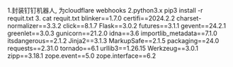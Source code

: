1.封装钉钉机器人, 为cloudflare webhooks
2.python3.x  pip3 install -r requit.txt
3. cat requit.txt 
blinker==1.7.0
certifi==2024.2.2
charset-normalizer==3.3.2
click==8.1.7
Flask==3.0.2
futures==3.1.1
gevent==24.2.1
greenlet==3.0.3
gunicorn==21.2.0
idna==3.6
importlib_metadata==7.1.0
itsdangerous==2.1.2
Jinja2==3.1.3
MarkupSafe==2.1.5
packaging==24.0
requests==2.31.0
tornado==6.1
urllib3==1.26.15
Werkzeug==3.0.1
zipp==3.18.1
zope.event==5.0
zope.interface==6.2
